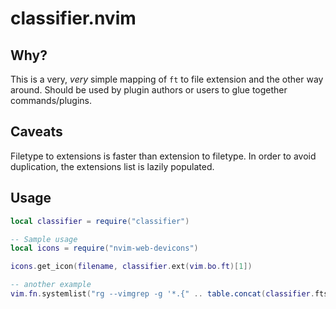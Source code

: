 # classifier.nvim

## Why?

This is a very, *very* simple mapping of `ft` to file extension and the other way around.
Should be used by plugin authors or users to glue together commands/plugins.

## Caveats

Filetype to extensions is faster than extension to filetype. In order to avoid duplication, the extensions list is lazily populated.

## Usage

```lua
local classifier = require("classifier")

-- Sample usage
local icons = require("nvim-web-devicons")

icons.get_icon(filename, classifier.ext(vim.bo.ft)[1])

-- another example
vim.fn.systemlist("rg --vimgrep -g '*.{" .. table.concat(classifier.fts(ft), ",") .. "}' -- " .. some_search)
```
